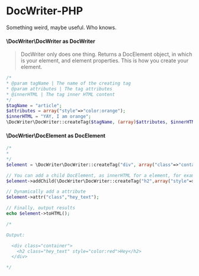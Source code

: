 # DocWriter-PHP
Something weird, maybe useful. Who knows.


#### \DocWriter\DocWriter as DocWriter
> DocWriter only does one thing. Returns a DocElement object, in which is your element, and element properties. This is how you create your element.

```php
/*
* @param tagName | The name of the creating tag
* @param attributes | The tag attributes
* @innerHTML | The tag inner HTML content
*/
$tagName = "article";
$attributes = array("style"=>"color:orange");
$innerHTML = "YAY, I am orange";
\DocWriter\DocWriter::createTag($tagName, (array)$attributes, $innerHTML) // returns DocElement object

```


#### \DocWrtier\DocElement as DocElement
```php
/*
*
*/
$element = \DocWriter\DocWriter::createTag("div", array("class"=>"container"));

// You can add a child DocElement, as innerHTML for a element, for example.
$element->addChild(\DocWriter\DocWriter::createTag("h2",array("style"=>"color:red"),"Hey"));

// Dynamically add a attribute
$element->attr("class","hey_text");

// Finally, output results
echo $element->toHTML();

/*

Output:

  <div class="container">
    <h2 class="hey_text" style="color:red">Hey</h2>
  </div>

*/



```
